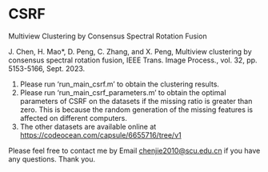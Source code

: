 # CSRF
Multiview Clustering by Consensus Spectral Rotation Fusion

J. Chen, H. Mao*, D. Peng, C. Zhang, and X. Peng, Multiview clustering by consensus spectral rotation fusion, IEEE Trans. Image Process., vol. 32, pp. 5153-5166, Sept. 2023.

1. Please run ‘run_main_csrf.m’ to obtain the clustering results.
2. Please run ‘run_main_csrf_parameters.m’ to obtain the optimal parameters of CSRF on the datasets if the missing ratio is greater than zero. This is because the random generation of the missing features is affected on different computers.
3. The other datasets are available online at https://codeocean.com/capsule/6655716/tree/v1

Please feel free to contact me by Email chenjie2010@scu.edu.cn if you have any questions. Thank you.
